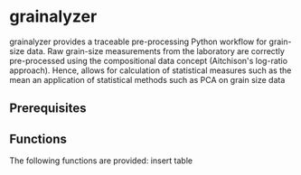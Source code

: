 # grainalyzer

grainalyzer provides a traceable pre-processing Python workflow for grain-size data.
Raw grain-size measurements from the laboratory are correctly pre-processed using the compositional data concept (Aitchison's log-ratio approach). Hence, allows for calculation of statistical measures such as the mean an application of statistical methods such as PCA on grain size data

## Prerequisites

## Functions
The following functions are provided:
 insert table
 
